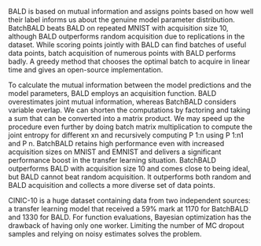 ﻿BALD is based on mutual information and assigns points based on how well their label informs us about the genuine model parameter distribution.
BatchBALD beats BALD on repeated MNIST with acquisition size 10, although BALD outperforms random acquisition due to replications in the dataset.
While scoring points jointly with BALD can find batches of useful data points, batch acquisition of numerous points with BALD performs badly.  A greedy method that chooses the optimal batch to acquire in linear time and gives an open-source implementation.


To calculate the mutual information between the model predictions and the model parameters, BALD employs an acquisition function. 
BALD overestimates joint mutual information, whereas BatchBALD considers variable overlap.  We can shorten the computations by factoring and taking a sum that can be converted into a matrix product.  We may speed up the procedure even further by doing batch matrix multiplication to compute the joint entropy for different xn and recursively computing P 1:n using P 1:n1 and P n.
BatchBALD retains high performance even with increased acquisition sizes on MNIST and EMNIST and delivers a significant performance boost in the transfer learning situation.
BatchBALD outperforms BALD with acquisition size 10 and comes close to being ideal, but BALD cannot beat random acquisition. It outperforms both random and BALD acquisition and collects a more diverse set of data points.




CINIC-10 is a huge dataset containing data from two independent sources: a transfer learning model that received a 59% mark at 1170 for BatchBALD and 1330 for BALD.
For function evaluations, Bayesian optimization has the drawback of having only one worker. Limiting the number of MC dropout samples and relying on noisy estimates solves the problem.
